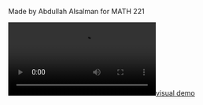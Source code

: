 Made by Abdullah Alsalman for MATH 221


[![visual demo](https://file.garden/ZhWcmE16UCOclqdO/quickies/newton_method.mov)](https://file.garden/ZhWcmE16UCOclqdO/quickies/newton_method.mov)
